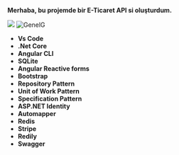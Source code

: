 **Merhaba, bu projemde bir E-Ticaret API si oluşturdum.**


![](http://g.recordit.co/DRUoKsOfcy.gif)
![GenelG](https://media.giphy.com/media/vFKqnCdLPNOKc/giphy.gif)
- **Vs Code**
- **.Net Core**
-  **Angular CLI**
- **SQLite**
- **Angular Reactive forms**
- **Bootstrap**
- **Repository Pattern**
- **Unit of Work Pattern**
- **Specification Pattern**
- **ASP.NET Identity**
- **Automapper**
- **Redis**
- **Stripe**
- **Redily**
- **Swagger**
